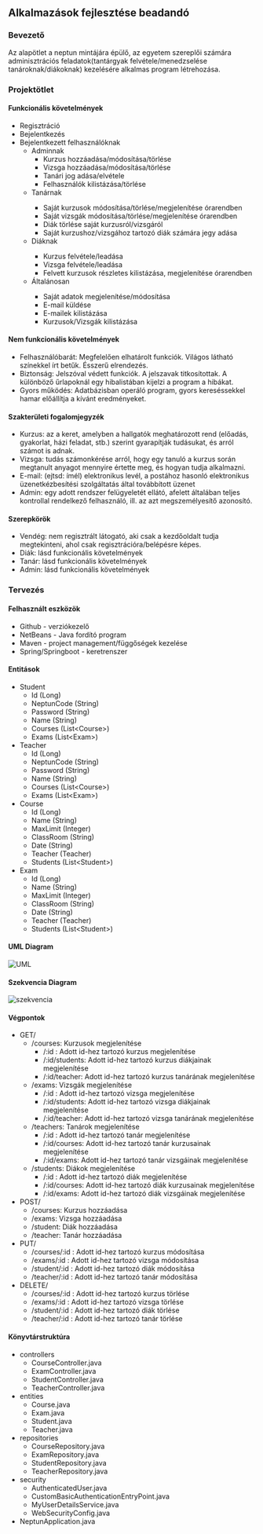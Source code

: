 <H2>Alkalmazások fejlesztése beadandó</H2>
<H3>Bevezető</H3>
<p>Az alapötlet a neptun mintájára épülő, az egyetem szereplői számára adminisztrációs feladatok(tantárgyak felvétele/menedzselése tanároknak/diákoknak) kezelésére alkalmas program létrehozása.</p>
<H3>Projektötlet</H3>
<H4>Funkcionális követelmények</H4>
<ul>
  <li>Regisztráció</li>
  <li>Bejelentkezés</li>
  <li>Bejelentkezett felhasználóknak
    <ul>
      <li>Adminnak
        <ul>
          <li>Kurzus hozzáadása/módosítása/törlése</li>
          <li>Vizsga hozzáadása/módosítása/törlése</li>
          <li>Tanári jog adása/elvétele</li>          
          <li>Felhasználók kilistázása/törlése</li>
        </ul>
      </li>
      <li>Tanárnak</li>
        <ul>
          <li>Saját kurzusok módosítása/törlése/megjelenítése órarendben</li> 
          <li>Saját vizsgák módosítása/törlése/megjelenítése órarendben</li> 
          <li>Diák törlése saját kurzusról/vizsgáról</li>
          <li>Saját kurzushoz/vizsgához tartozó diák számára jegy adása</li>
        </ul>
      <li>Diáknak</li>
        <ul>
          <li>Kurzus felvétele/leadása</li>
          <li>Vizsga felvétele/leadása</li>
          <li>Felvett kurzusok részletes kilistázása, megjelenítése órarendben</li>
        </ul>
      <li>Általánosan</li>
        <ul>
          <li>Saját adatok megjelenítése/módosítása</li>
          <li>E-mail küldése</li>
          <li>E-mailek kilistázása</li>
          <li>Kurzusok/Vizsgák kilistázása</li>
        </ul>
    </ul>
  </li>
</ul>
<H4>Nem funkcionális követelmények</H4>
<ul>
  <li>Felhasználóbarát: Megfelelően elhatárolt funkciók. Világos látható színekkel írt betűk. Ésszerű elrendezés.</li>
  <li>Biztonság: Jelszóval védett funkciók. A jelszavak titkosítottak. A különböző űrlapoknál egy hibalistában kijelzi a program a hibákat.</li>
  <li>Gyors működés: Adatbázisban operáló program, gyors kereséssekkel hamar előállítja a kívánt eredményeket.</li>
</ul>
<H4>Szakterületi fogalomjegyzék</H4>
<ul>
  <li>Kurzus: az a keret, amelyben a hallgatók meghatározott rend (előadás, gyakorlat, házi feladat, stb.) szerint gyarapítják tudásukat, és arról számot is adnak.</li>
  <li>Vizsga: tudás számonkérése arról, hogy egy tanuló a kurzus során megtanult anyagot mennyire értette meg, és hogyan tudja alkalmazni. </li>
  <li>E-mail: (ejtsd: ímél) elektronikus levél, a postához hasonló elektronikus üzenetkézbesítési szolgáltatás által továbbított üzenet</li>
  <li>Admin: egy adott rendszer felügyeletét ellátó, afelett általában teljes kontrollal rendelkező felhasználó, ill. az azt megszemélyesítő azonosító.</li>
</ul>
<H4>Szerepkörök</H4>
<ul>
  <li>Vendég: nem regisztrált látogató, aki csak a kezdőoldalt tudja megtekinteni, ahol csak regisztrációra/belépésre képes.</li>
  <li>Diák: lásd funkcionális követelmények</li>
  <li>Tanár: lásd funkcionális követelmények</li>
  <li>Admin: lásd funkcionális követelmények</li>
</ul>

<H3>Tervezés</H3>

<H4>Felhasznált eszközök</H4>
<ul>
  <li>Github - verziókezelő</li>
   <li>NetBeans - Java fordító program</li>
  <li>Maven - project management/függőségek kezelése</li>
  <li>Spring/Springboot - keretrenszer</li>

  </ul>
<H4>Entitások</H4>
<ul>
  <li>Student
    <ul>
      <li>Id (Long)</li>
      <li>NeptunCode (String)</li>
      <li>Password (String)</li>
      <li>Name (String)</li>
      <li>Courses (List&lt;Course&gt;)</li>
      <li>Exams (List&lt;Exam&gt;)</li>
    </ul>
  </li>
  <li>Teacher
    <ul>
      <li>Id (Long)</li>
      <li>NeptunCode (String)</li>
      <li>Password (String)</li>
      <li>Name (String)</li>
      <li>Courses (List&lt;Course&gt;)</li>
      <li>Exams (List&lt;Exam&gt;)</li>
    </ul>
  </li>
  <li>Course
    <ul>
        <li>Id (Long)</li>
        <li>Name (String)</li>
        <li>MaxLimit (Integer)</li>
        <li>ClassRoom (String)</li>
        <li>Date (String)</li>
        <li>Teacher (Teacher)</li>
        <li>Students (List&lt;Student&gt;)</li>
    </ul>
  </li>
  <li>Exam
    <ul>
        <li>Id (Long)</li>
        <li>Name (String)</li>
        <li>MaxLimit (Integer)</li>
        <li>ClassRoom (String)</li>
        <li>Date (String)</li>
        <li>Teacher (Teacher)</li>
        <li>Students (List&lt;Student&gt;)</li>
    </ul>
  </li>
</ul>
<H4>UML Diagram</H4>
<img src="uml.png" alt="UML">


<H4>Szekvencia Diagram</H4>
<img src="szekvencia-diagramm.PNG" alt="szekvencia">
<H4>Végpontok</H4>
<ul>
  <li>GET/
    <ul>
      <li>/courses: Kurzusok megjelenítése
         <ul>
           <li>/:id : Adott id-hez tartozó kurzus megjelenítése</li>
           <li>/:id/students: Adott id-hez tartozó kurzus diákjainak megjelenítése</li>
           <li>/:id/teacher: Adott id-hez tartozó kurzus tanárának megjelenítése</li>
         </ul>
      </li>
      <li>/exams: Vizsgák megjelenítése
         <ul>
           <li>/:id : Adott id-hez tartozó vizsga megjelenítése</li>
           <li>/:id/students: Adott id-hez tartozó vizsga diákjainak megjelenítése</li>
           <li>/:id/teacher: Adott id-hez tartozó vizsga tanárának megjelenítése</li>
         </ul>
      </li>
      <li>/teachers: Tanárok megjelenítése
         <ul>
           <li>/:id : Adott id-hez tartozó tanár megjelenítése</li>
           <li>/:id/courses: Adott id-hez tartozó tanár kurzusainak megjelenítése</li>
           <li>/:id/exams: Adott id-hez tartozó tanár vizsgáinak megjelenítése</li>
         </ul>
      </li>
      <li>/students: Diákok megjelenítése
         <ul>
           <li>/:id : Adott id-hez tartozó diák megjelenítése</li>
           <li>/:id/courses: Adott id-hez tartozó diák kurzusainak megjelenítése</li>
           <li>/:id/exams: Adott id-hez tartozó diák vizsgáinak megjelenítése</li>
         </ul>
      </li>
    </ul>
  </li>
  <li>POST/
    <ul>
      <li>/courses: Kurzus hozzáadása</li>
      <li>/exams: Vizsga hozzáadása</li>
      <li>/student: Diák hozzáadása</li>
      <li>/teacher: Tanár hozzáadása</li>
    </ul>
  </li>
  <li>PUT/
    <ul>
      <li>/courses/:id : Adott id-hez tartozó kurzus módosítása</li>
      <li>/exams/:id : Adott id-hez tartozó vizsga módosítása</li>
      <li>/student/:id : Adott id-hez tartozó diák módosítása</li>
      <li>/teacher/:id : Adott id-hez tartozó tanár módosítása</li>
    </ul>
  </li>
  <li>DELETE/
    <ul>
      <li>/courses/:id : Adott id-hez tartozó kurzus törlése</li>
      <li>/exams/:id : Adott id-hez tartozó vizsga törlése</li>
      <li>/student/:id : Adott id-hez tartozó diák törlése</li>
      <li>/teacher/:id : Adott id-hez tartozó tanár törlése</li>
    </ul>
  </li>
</ul>
<H4>Könyvtárstruktúra</H4>
<ul>
  <li>controllers
    <ul>
      <li>CourseController.java</li>
      <li>ExamController.java</li>
      <li>StudentController.java</li>
      <li>TeacherController.java</li>
    </ul>
  </li>
  <li>entities
    <ul>
      <li>Course.java</li>
      <li>Exam.java</li>
      <li>Student.java</li>
      <li>Teacher.java</li>
    </ul>
  </li>
  <li>repositories
    <ul>
      <li>CourseRepository.java</li>
      <li>ExamRepository.java</li>
      <li>StudentRepository.java</li>
      <li>TeacherRepository.java</li>
    </ul>
  </li>
  <li>security
    <ul>
        <li>AuthenticatedUser.java</li>
        <li>CustomBasicAuthenticationEntryPoint.java</li>
        <li>MyUserDetailsService.java</li>
        <li>WebSecurityConfig.java</li>
    </ul>
  </li>
  <li>NeptunApplication.java</li>
</ul>
